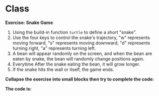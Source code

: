 # Class

**Exercise: Snake Game**
1. Using the build-in function `turtle` to define a short "snake".
2. Use the four keys to control the snake's trajectory, "w" represents moving forward, "s" represents moving downward, "d" represents turning right, "a" represents turning left.
3. A bean will appear randomly on the screen, and when the bean are eaten by snake, the bean will randomly change positions again.
4. Everytime After the snake eating the bean, it will grow longer.
5. If the snake hits the wall or itself, the game ends.

**Collapse the exercise into small blocks then try to complete the code:**


**The code is:**
